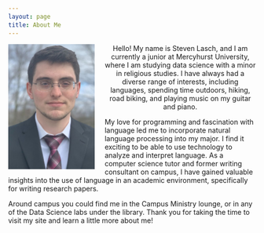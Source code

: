 ```yaml
---
layout: page
title: About Me
---
```

<img align="left" style="padding: 0px 20px 0px 0px;" src="https://raw.githubusercontent.com/s-lasch/s-lasch.github.io/main/images/profile_pic.jpg"  width="35%" height="40%">

<p align="center">
Hello! My name is Steven Lasch, and I am currently a junior at Mercyhurst University, where I am studying data science with a minor in religious studies. I have always had a diverse range of interests, including languages, spending time outdoors, hiking, road biking, and playing music on my guitar and piano.
  
My love for programming and fascination with language led me to incorporate natural language processing into my major. I find it exciting to be able to use technology to analyze and interpret language. As a computer science tutor and former writing consultant on campus, I have gained valuable insights into the use of language in an academic environment, specifically for writing research papers.
  
Around campus you could find me in the Campus Ministry lounge, or in any of the Data Science labs under the library. Thank you for taking the time to visit my site and learn a little more about me!
</p>
